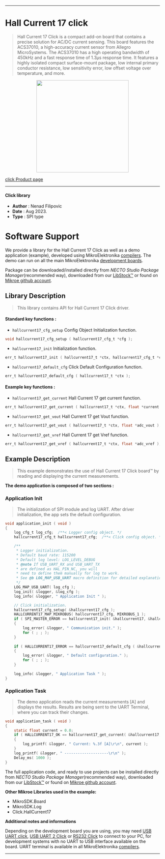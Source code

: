 
---
# Hall Current 17 click

> Hall Current 17 Click is a compact add-on board that contains a precise solution for AC/DC current sensing. This board features the ACS37010, a high-accuracy current sensor from Allegro MicroSystems. The ACS37010 has a high operating bandwidth of 450kHz and a fast response time of 1.3μs response time. It features a highly isolated compact surface-mount package, low internal primary conductor resistance, low sensitivity error, low offset voltage over temperature, and more.

<p align="center">
  <img src="https://download.mikroe.com/images/click_for_ide/hallcurrent17_click.png" height=300px>
</p>

[click Product page](https://www.mikroe.com/hall-current-17-click)

---


#### Click library

- **Author**        : Nenad Filipovic
- **Date**          : Aug 2023.
- **Type**          : SPI type


# Software Support

We provide a library for the Hall Current 17 Click
as well as a demo application (example), developed using MikroElektronika
[compilers](https://www.mikroe.com/necto-studio).
The demo can run on all the main MikroElektronika [development boards](https://www.mikroe.com/development-boards).

Package can be downloaded/installed directly from *NECTO Studio Package Manager*(recommended way), downloaded from our [LibStock&trade;](https://libstock.mikroe.com) or found on [Mikroe github account](https://github.com/MikroElektronika/mikrosdk_click_v2/tree/master/clicks).

## Library Description

> This library contains API for Hall Current 17 Click driver.

#### Standard key functions :

- `hallcurrent17_cfg_setup` Config Object Initialization function.
```c
void hallcurrent17_cfg_setup ( hallcurrent17_cfg_t *cfg );
```

- `hallcurrent17_init` Initialization function.
```c
err_t hallcurrent17_init ( hallcurrent17_t *ctx, hallcurrent17_cfg_t *cfg );
```

- `hallcurrent17_default_cfg` Click Default Configuration function.
```c
err_t hallcurrent17_default_cfg ( hallcurrent17_t *ctx );
```

#### Example key functions :

- `hallcurrent17_get_current` Hall Current 17 get current function.
```c
err_t hallcurrent17_get_current ( hallcurrent17_t *ctx, float *current );
```

- `hallcurrent17_get_vout` Hall Current 17 get Vout function.
```c
err_t hallcurrent17_get_vout ( hallcurrent17_t *ctx, float *adc_vout );
```

- `hallcurrent17_get_vref` Hall Current 17 get Vref function.
```c
err_t hallcurrent17_get_vref ( hallcurrent17_t *ctx, float *adc_vref );
```

## Example Description

> This example demonstrates the use of Hall Current 17 Click board™ 
> by reading and displaying the current measurements.

**The demo application is composed of two sections :**

### Application Init

> The initialization of SPI module and log UART.
> After driver initialization, the app sets the default configuration.

```c
void application_init ( void )
{
    log_cfg_t log_cfg;  /**< Logger config object. */
    hallcurrent17_cfg_t hallcurrent17_cfg;  /**< Click config object. */

    /** 
     * Logger initialization.
     * Default baud rate: 115200
     * Default log level: LOG_LEVEL_DEBUG
     * @note If USB_UART_RX and USB_UART_TX 
     * are defined as HAL_PIN_NC, you will 
     * need to define them manually for log to work. 
     * See @b LOG_MAP_USB_UART macro definition for detailed explanation.
     */
    LOG_MAP_USB_UART( log_cfg );
    log_init( &logger, &log_cfg );
    log_info( &logger, " Application Init " );

    // Click initialization.
    hallcurrent17_cfg_setup( &hallcurrent17_cfg );
    HALLCURRENT17_MAP_MIKROBUS( hallcurrent17_cfg, MIKROBUS_1 );
    if ( SPI_MASTER_ERROR == hallcurrent17_init( &hallcurrent17, &hallcurrent17_cfg ) )
    {
        log_error( &logger, " Communication init." );
        for ( ; ; );
    }
    
    if ( HALLCURRENT17_ERROR == hallcurrent17_default_cfg ( &hallcurrent17 ) )
    {
        log_error( &logger, " Default configuration." );
        for ( ; ; );
    }
    
    log_info( &logger, " Application Task " );
}
```

### Application Task

> The demo application reads the current measurements [A] and displays the results.
> Results are being sent to the UART Terminal, where you can track their changes.

```c
void application_task ( void )
{
    static float current = 0.0;
    if ( HALLCURRENT17_OK == hallcurrent17_get_current( &hallcurrent17, &current ) )
    {
        log_printf( &logger, " Current: %.3f [A]\r\n", current );
    }
    log_printf( &logger, " --------------------\r\n" );
    Delay_ms( 1000 );
}
```

The full application code, and ready to use projects can be installed directly from *NECTO Studio Package Manager*(recommended way), downloaded from our [LibStock&trade;](https://libstock.mikroe.com) or found on [Mikroe github account](https://github.com/MikroElektronika/mikrosdk_click_v2/tree/master/clicks).

**Other Mikroe Libraries used in the example:**

- MikroSDK.Board
- MikroSDK.Log
- Click.HallCurrent17

**Additional notes and informations**

Depending on the development board you are using, you may need
[USB UART click](https://www.mikroe.com/usb-uart-click),
[USB UART 2 Click](https://www.mikroe.com/usb-uart-2-click) or
[RS232 Click](https://www.mikroe.com/rs232-click) to connect to your PC, for
development systems with no UART to USB interface available on the board. UART
terminal is available in all MikroElektronika
[compilers](https://shop.mikroe.com/compilers).

---
